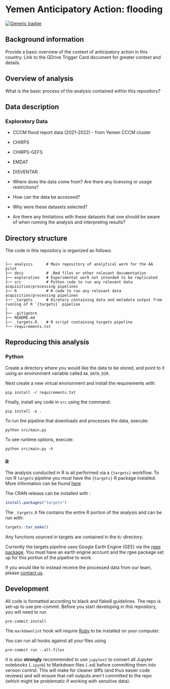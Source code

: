 # Yemen Anticipatory Action: flooding

[![Generic badge](https://img.shields.io/badge/STATUS-UNDER%20DEVELOPMENT-%23007CE0)](https://shields.io/)

## Background information

Provide a basic overview of the context of anticipatory action in this country.
Link to the GDrive Trigger Card document for greater context and details.


## Overview of analysis

What is the basic process of the analysis contained within this repository?

## Data description

### Exploratory Data

- CCCM flood report data (2021-2022) - from Yemen CCCM cluster
- CHIRPS
- CHIRPS-GEFS
- EMDAT
- DISVENTAR

- Where does the data come from? Are there any licensing or usage restrictions?
- How can the data be accessed?
- Why were these datasets selected?
- Are there any limitations with these datasets that one should be aware
    of when running the analysis and interpreting results?

## Directory structure

The code in this repository is organized as follows:

```shell

├── analysis      # Main repository of analytical work for the AA pilot
├── docs          # .Rmd files or other relevant documentation
├── exploration   # Experimental work not intended to be replicated
├── src           # Python code to run any relevant data acquisition/processing pipelines
├── R             # R code to run any relevant data acquisition/processing pipelines
├── _targets      # Diretory containing data and metadata output from running of R `{targets}` pipeline
|
├── .gitignore
├── README.md
├── _targets.R.   # R script containing targets pipeline
└── requirements.txt

```

## Reproducing this analysis

### Python

Create a directory where you would like the data to be stored,
and point to it using an environment variable called
`AA_DATA_DIR`.

Next create a new virtual environment and install the requirements with:

```shell
pip install -r requirements.txt
```

Finally, install any code in `src` using the command:

```shell
pip install -e .
```

To run the pipeline that downloads and processes the data, execute:

```shell
python src/main.py
```


To see runtime options, execute:

```shell
python src/main.py -h
```

### R

The analysis conducted in R is all performed via a `{targets}` workflow.
To run R `targets` pipeline you must have the `{targets}` R package installed. More information can be found [here](https://github.com/ropensci/targets)

The CRAN release can be installed with :

```r
install.packages("targets")
```

The `_targets.R` file contains the entire R portion of the analysis and can be run with:

```r
targets::tar_make()
```

Any functions sourced in targets are contained in the `R/` directory.


Currently the targets pipeline uses Google Earth Engine (GEE) via the [rgee package](https://github.com/r-spatial/rgee). You must have an earth engine account and the rgee package set up for this portion of the pipeline to work.


If you would like to instead receive the processed data from our team, please
[contact us](mailto:centrehumdata@un.org).

## Development

All code is formatted according to black and flake8 guidelines.
The repo is set-up to use pre-commit.
Before you start developing in this repository, you will need to run

```shell
pre-commit install
```

The `markdownlint` hook will require
[Ruby](https://www.ruby-lang.org/en/documentation/installation/)
to be installed on your computer.

You can run all hooks against all your files using

```shell
pre-commit run --all-files
```

It is also **strongly** recommended to use `jupytext`
to convert all Jupyter notebooks (`.ipynb`) to Markdown files (`.md`)
before committing them into version control. This will make for
cleaner diffs (and thus easier code reviews) and will ensure that cell outputs aren't
committed to the repo (which might be problematic if working with sensitive data).
